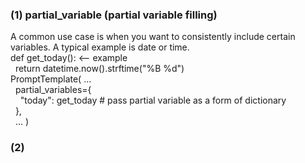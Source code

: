 ### (1) partial_variable (partial variable filling)  
A common use case is when you want to consistently include certain variables. A typical example is date or time.  
def get_today(): <-- example  
&nbsp;&nbsp;return datetime.now().strftime("%B %d")  
PromptTemplate( ...  
&nbsp;&nbsp;partial_variables={  
&nbsp;&nbsp;&nbsp;&nbsp;"today": get_today  # pass partial variable as a form of dictionary  
&nbsp;&nbsp;},   
&nbsp;&nbsp;... )  
### (2)  

